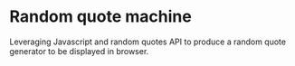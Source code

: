 # Random quote machine
Leveraging Javascript and random quotes API to produce a random quote generator to be displayed in browser.

